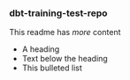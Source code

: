 ### dbt-training-test-repo
This readme has _more_ content
- A heading
- Text below the heading
- This bulleted list
